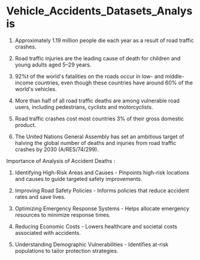 # Vehicle_Accidents_Datasets_Analysis

1. Approximately 1.19 million people die each year as a result of road traffic crashes.

2. Road traffic injuries are the leading cause of death for children and young adults aged 5–29 years.

3. 92%t of the world's fatalities on the roads occur in low- and middle-income countries, even though these countries have around 60% of the world's vehicles.

4. More than half of all road traffic deaths are among vulnerable road users, including pedestrians, cyclists and motorcyclists.

5. Road traffic crashes cost most countries 3% of their gross domestic product. 

6. The United Nations General Assembly has set an ambitious target of halving the global number of deaths and injuries from road traffic crashes by 2030 (A/RES/74/299).

Importance of Analysis of Accident Deaths :

1. Identifying High-Risk Areas and Causes - Pinpoints high-risk locations and causes to guide targeted safety improvements.

2. Improving Road Safety Policies - Informs policies that reduce accident rates and save lives.

3. Optimizing Emergency Response Systems - Helps allocate emergency resources to minimize response times.

4. Reducing Economic Costs - Lowers healthcare and societal costs associated with accidents.

5. Understanding Demographic Vulnerabilities - Identifies at-risk populations to tailor protection strategies.
